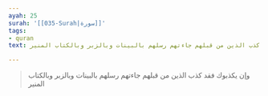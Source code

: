 ```yaml
---
ayah: 25
surah: '[[035-Surah|سورة]]'
tags:
- quran
text: وإن يكذبوك فقد كذب الذين من قبلهم جاءتهم رسلهم بالبينات وبالزبر وبالكتاب المنير

---
```

> وإن يكذبوك فقد كذب الذين من قبلهم جاءتهم رسلهم بالبينات وبالزبر وبالكتاب المنير
